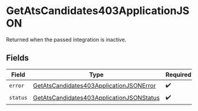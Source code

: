 # GetAtsCandidates403ApplicationJSON

Returned when the passed integration is inactive.


## Fields

| Field                                                                                                           | Type                                                                                                            | Required                                                                                                        | Description                                                                                                     |
| --------------------------------------------------------------------------------------------------------------- | --------------------------------------------------------------------------------------------------------------- | --------------------------------------------------------------------------------------------------------------- | --------------------------------------------------------------------------------------------------------------- |
| `error`                                                                                                         | [GetAtsCandidates403ApplicationJSONError](../../models/operations/getatscandidates403applicationjsonerror.md)   | :heavy_check_mark:                                                                                              | N/A                                                                                                             |
| `status`                                                                                                        | [GetAtsCandidates403ApplicationJSONStatus](../../models/operations/getatscandidates403applicationjsonstatus.md) | :heavy_check_mark:                                                                                              | N/A                                                                                                             |
